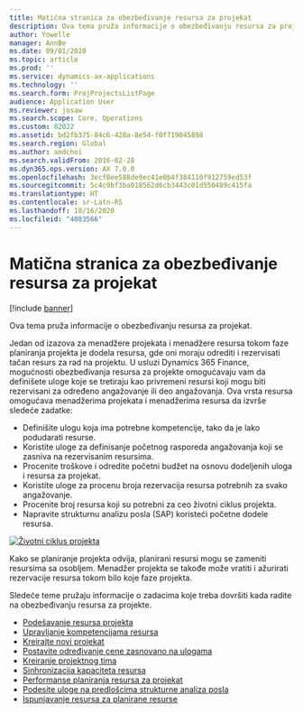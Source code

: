 ```yaml
---
title: Matična stranica za obezbeđivanje resursa za projekat
description: Ova tema pruža informacije o obezbeđivanju resursa za projekat.
author: Yowelle
manager: AnnBe
ms.date: 09/01/2020
ms.topic: article
ms.prod: ''
ms.service: dynamics-ax-applications
ms.technology: ''
ms.search.form: ProjProjectsListPage
audience: Application User
ms.reviewer: josaw
ms.search.scope: Core, Operations
ms.custom: 82022
ms.assetid: bd2fb375-84c6-428a-8e54-f0f719045898
ms.search.region: Global
ms.author: andchoi
ms.search.validFrom: 2016-02-28
ms.dyn365.ops.version: AX 7.0.0
ms.openlocfilehash: 3ecf8ee588de9ec41e0b4f384110f912759ed53f
ms.sourcegitcommit: 5c4c9bf3ba018562d6cb3443c01d550489c415fa
ms.translationtype: HT
ms.contentlocale: sr-Latn-RS
ms.lasthandoff: 10/16/2020
ms.locfileid: "4083566"
---
```

# <a name="project-resourcing-home-page"></a>Matična stranica za obezbeđivanje resursa za projekat

[!include [banner](../includes/banner.md)]

Ova tema pruža informacije o obezbeđivanju resursa za projekat.

Jedan od izazova za menadžere projekata i menadžere resursa tokom faze planiranja projekta je dodela resursa, gde oni moraju odrediti i rezervisati tačan resurs za rad na projektu. U usluzi Dynamics 365 Finance, mogućnosti obezbeđivanja resursa za projekte omogućavaju vam da definišete uloge koje se tretiraju kao privremeni resursi koji mogu biti rezervisani za određeno angažovanje ili deo angažovanja. Ova vrsta resursa omogućava menadžerima projekata i menadžerima resursa da izvrše sledeće zadatke:

- Definišite ulogu koja ima potrebne kompetencije, tako da je lako podudarati resurse.
- Koristite uloge za definisanje početnog rasporeda angažovanja koji se zasniva na rezervisanim resursima.
- Procenite troškove i odredite početni budžet na osnovu dodeljenih uloga i resursa za projekat.
- Koristite uloge za procenu broja rezervacija resursa potrebnih za svako angažovanje.
- Procenite broj resursa koji su potrebni za ceo životni ciklus projekta.
- Napravite strukturnu analizu posla (SAP) koristeći početne dodele resursa.

[![Životni ciklus projekta](./media/projectresourcing02-1024x812.jpg)](./media/projectresourcing02.jpg)

Kako se planiranje projekta odvija, planirani resursi mogu se zameniti resursima sa osobljem. Menadžer projekta se takođe može vratiti i ažurirati rezervacije resursa tokom bilo koje faze projekta.

Sledeće teme pružaju informacije o zadacima koje treba dovršiti kada radite na obezbeđivanju resursa za projekte.

- [Podešavanje resursa projekta](set-up-project-resources.md)
- [Upravljanje kompetencijama resursa](manage-resource-competencies.md)
- [Kreirajte novi projekat](create-new-project.md)
- [Postavite određivanje cene zasnovano na ulogama](set-up-role-based-pricing.md)
- [Kreiranje projektnog tima](create-project-team.md)
- [Sinhronizacija kapaciteta resursa](synchronize-resource-capacity.md)
- [Performanse planiranja resursa za projekat](project-scheduling-performance.md)
- [Podesite uloge na predlošcima strukturne analiza posla](set-up-roles-wbs-template.md)
- [Ispunjavanje resursa za planirane resurse](resource-fulfillment-planned-resources.md)

